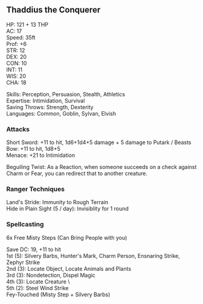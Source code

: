 ## Thaddius the Conquerer

HP: 121 + 13 THP \
AC: 17 \
Speed: 35ft \
Prof: +6 \
STR: 12 \
DEX: 20 \
CON: 10 \
INT: 11 \
WIS: 20 \
CHA: 18

Skills: Perception, Persuasion, Stealth, Athletics \
Expertise: Intimidation, Survival \
Saving Throws: Strength, Dexterity \
Languages: Common, Goblin, Sylvan, Elvish 

### Attacks
Short Sword: +11 to hit, 1d6+1d4+5 damage + 5 damage to Putark / Beasts \
Bow: +11 to hit, 1d8+5 \
Menace: +21 to Intimidation

Beguiling Twist: As a Reaction, when someone succeeds on a check against Charm or Fear, you can redirect that to another creature. 

### Ranger Techniques
Land's Stride: Immunity to Rough Terrain \
Hide in Plain Sight (5 / day): Invisiblity for 1 round

### Spellcasting
6x Free Misty Steps (Can Bring People with you) 

Save DC: 19, +11 to hit \
1st (5): Silvery Barbs, Hunter's Mark, Charm Person, Ensnaring Strike, Zephyr Strike \
2nd (3): Locate Object, Locate Animals and Plants \
3rd (3): Nondetection, Dispel Magic	\
4th (3): Locate Creature \	
5th (2): Steel Wind Strike \
Fey-Touched (Misty Step + Silvery Barbs)
